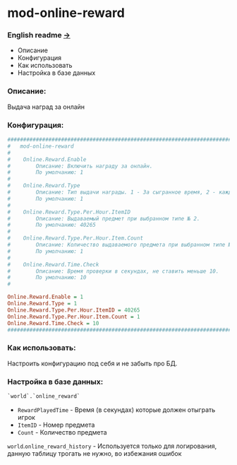 # mod-online-reward

### English readme [->](https://github.com/Winfidonarleyan/kargatum-system/tree/master/src/mod-online-reward/README_eng.md)

- Описание
- Конфигурация
- Как использовать
- Настройка в базе данных

### Описание:
Выдача наград за онлайн

### Конфигурация:
```ini
###################################################################################################
#	mod-online-reward
#
#    Online.Reward.Enable
#        Описание: Включить награду за онлайн.
#        По умолчанию: 1
#
#    Online.Reward.Type
#        Описание: Тип выдачи награды. 1 - За сыгранное время, 2 - каждый час
#        По умолчанию: 1
#
#    Online.Reward.Type.Per.Hour.ItemID
#        Описание: Выдаваемый предмет при выбранном типе № 2.
#        По умолчанию: 40265
#
#    Online.Reward.Type.Per.Hour.Item.Count
#        Описание: Количество выдаваемого предмета при выбранном типе № 2.
#        По умолчанию: 1
#
#    Online.Reward.Time.Check
#        Описание: Время проверки в секундах, не ставить меньше 10.
#        По умолчанию: 10
#

Online.Reward.Enable = 1
Online.Reward.Type = 1
Online.Reward.Type.Per.Hour.ItemID = 40265
Online.Reward.Type.Per.Hour.Item.Count = 1
Online.Reward.Time.Check = 10
###################################################################################################
```

### Как использовать:
Настроить конфигурацию под себя и не забыть про БД.

### Настройка в базе данных:
```sql
`world`.`online_reward`
```

- `RewardPlayedTime` - Время (в секундах) которые должен отыграть игрок
- `ItemID` - Номер предмета
- `Count` - Количество предмета

`world`.`online_reward_history` - Используется только для логирования, данную таблицу трогать не нужно, во избежания ошибок
